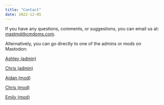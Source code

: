 ```yaml
---
title: "Contact"
date: 2022-12-05
---
```


If you have any questions, comments, or suggestions, you can email us at: [mastmd@cmdoms.com](mailto://mastmd@cmdoms.com).

Alternatively, you can go directly to one of the admins or mods on Mastodon: 

[Ashley (admin)](https://disabled.social/@PanickedFoodie)

[Chris (admin)](https://disabled.social/@McCullohMD)

[Aidan (mod)](https://disabled.social/@Aaidanbird)

[Chris (mod)](https://disabled.social/@dabbspsych)

[Emily (mod)](https://disabled.social/@emily_rj)

<!---would be nice to put the above in a table. One column admins, the other mods --->
